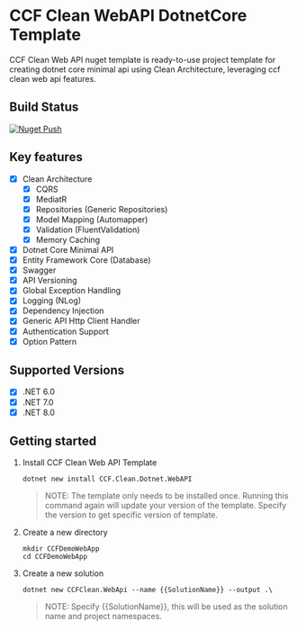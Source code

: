 # CCF Clean WebAPI DotnetCore Template

CCF Clean Web API nuget template is ready-to-use project template for creating dotnet core minimal api using Clean Architecture, leveraging ccf clean web api features.

## Build Status

[![Nuget Push](https://github.com/JiteshSonkusare/dotnetcore-clean-api-template/actions/workflows/release.yml/badge.svg)](https://github.com/JiteshSonkusare/dotnetcore-clean-api-template/actions/workflows/release.yml)

## Key features

- [x] Clean Architecture
    - [x] CQRS
    - [x] MediatR
    - [x] Repositories (Generic Repositories)
    - [x] Model Mapping (Automapper)
    - [x] Validation (FluentValidation)
    - [x] Memory Caching
- [x] Dotnet Core Minimal API
- [x] Entity Framework Core (Database)
- [x] Swagger
- [x] API Versioning
- [x] Global Exception Handling
- [x] Logging (NLog)
- [x] Dependency Injection
- [x] Generic API Http Client Handler
- [x] Authentication Support
- [x] Option Pattern

## Supported Versions

- [x] .NET 6.0
- [x] .NET 7.0
- [x] .NET 8.0

## Getting started

1. Install CCF Clean Web API Template

    ```
    dotnet new install CCF.Clean.Dotnet.WebAPI 
    ```
    > NOTE: The template only needs to be installed once. Running this command again will update your version of the template. Specify the version to get specific version of template.

2. Create a new directory

    ```    
    mkdir CCFDemoWebApp
    cd CCFDemoWebApp
    ```

3. Create a new solution

    ```
    dotnet new CCFClean.WebApi --name {{SolutionName}} --output .\
    ```
    > NOTE: Specify {{SolutionName}}, this will be used as the solution name and project namespaces.